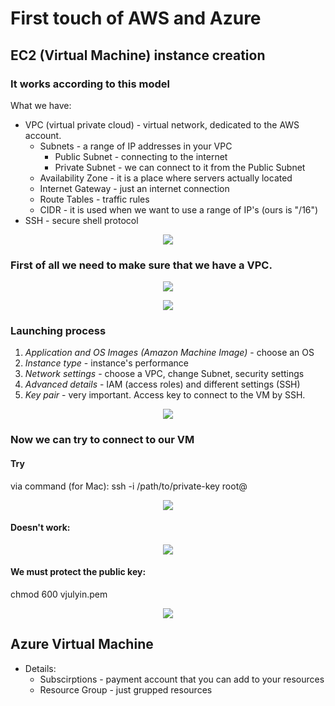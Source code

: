 # First touch of AWS and Azure

## EC2 (Virtual Machine) instance creation

### It works according to this model
What we have:
  * VPC (virtual private cloud) - virtual network, dedicated to the AWS account.
    * Subnets - a range of IP addresses in your VPC
      * Public Subnet - connecting to the internet
      * Private Subnet - we can connect to it from the Public Subnet
    * Availability Zone - it is a place where servers actually located
    * Internet Gateway - just an internet connection
    * Route Tables - traffic rules
    * CIDR - it is used when we want to use a range of IP's (ours is "/16") 
  * SSH - secure shell protocol
<p align="center"><img  src="________"></p>



### First of all we need to make sure that we have a VPC.

<p align="center"><img  src="________"></p>

<p align="center"><img  src="________"></p>



### Launching process

1) *Application and OS Images (Amazon Machine Image)* - choose an OS
2) *Instance type* - instance's performance
3) *Network settings* - choose a VPC, change Subnet, security settings
4) *Advanced details* - IAM (access roles) and different settings (SSH)
5) *Key pair* - very important. Access key to connect to the VM by SSH. 

<p align="center"><img  src="________"></p>


### Now we can try to connect to our VM

#### Try
via command (for Mac):
  ssh -i /path/to/private-key root@<ec2-public-dns-address>

<p align="center"><img  src="________"></p>


#### Doesn't work:

<p align="center"><img  src="________"></p>


#### We must protect the public key:
  chmod 600 vjulyin.pem

<p align="center"><img  src="________"></p>





## Azure Virtual Machine

  * Details:
    * Subscirptions - payment account that you can add to your resources
    * Resource Group - just grupped resources

